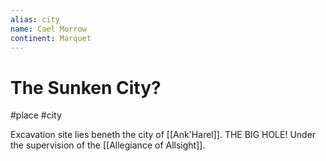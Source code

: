 ```yaml
---
alias: city
name: Cael Morrow
continent: Marquet
---
```


# The Sunken City?

#place #city

Excavation site lies beneth the city of [[Ank'Harel]]. THE BIG HOLE! Under the supervision of the [[Allegiance of Allsight]].

